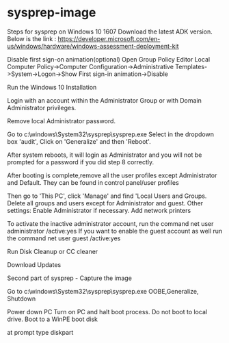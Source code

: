 # sysprep-image

Steps for sysprep on Windows 10 1607
Download the latest ADK version. Below is the link :
https://developer.microsoft.com/en-us/windows/hardware/windows-assessment-deployment-kit

Disable first sign-on animation(optional)
Open Group Policy Editor
Local Computer Policy->Computer Configuration->Administrative Templates->System->Logon->Show First sign-in animation->Disable

Run the Windows 10 Installation

Login with an account within the Administrator Group or with Domain Administrator privileges. 

Remove local Administrator password. 

Go to c:\windows\System32\sysprep\sysprep.exe
Select in the dropdown box 'audit', Click on 'Generalize' and then 'Reboot'.

After system reboots, it will login as Administrator and you will not be prompted for a password if you did step 8 correctly. 

After booting is complete,remove all the user profiles except Administrator and Default. They can be found in control panel/user profiles

Then go to 'This PC', click 'Manage' and find 'Local Users and Groups. Delete all groups and users except for Administrator and guest.
Other settings: Enable Administrator if necessary. Add network printers

To activate the inactive administrator account, run the command net user administrator /active:yes
If you want to enable the guest account as well run the command net user guest /active:yes

Run Disk Cleanup or CC cleaner

Download Updates

Second part of sysprep - Capture the image 

Go to c:\windows\System32\sysprep\sysprep.exe
OOBE,Generalize, Shutdown

Power down PC
Turn on PC and halt boot process. Do not boot to local drive. Boot to a WinPE boot disk

at prompt type diskpart





